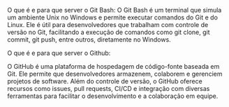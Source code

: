 O que é e para que server o Git Bash: 
O Git Bash é um terminal que simula um ambiente Unix no Windows e permite executar comandos do Git e do Linux. Ele é útil para desenvolvedores que trabalham com controle de versão no Git, facilitando a execução de comandos como git clone, git commit, git push, entre outros, diretamente no Windows.

O que é e para que server o Github:

O GitHub é uma plataforma de hospedagem de código-fonte baseada em Git. Ele permite que desenvolvedores armazenem, colaborem e gerenciem projetos de software. Além do controle de versão, o GitHub oferece recursos como issues, pull requests, CI/CD e integração com diversas ferramentas para facilitar o desenvolvimento e a colaboração em equipe.